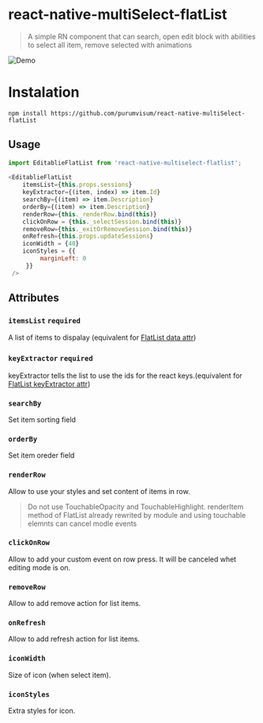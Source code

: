 # react-native-multiSelect-flatList
> A simple RN component that can search, open edit block with abilities to select all item, remove selected with animations

![Demo](https://github.com/purumvisum/react-native-multiSelect-flatList/blob/master/ice_video_20171005-112420.gif)


# Instalation
`npm install https://github.com/purumvisum/react-native-multiSelect-flatList`

## Usage
```javascript
import EditablieFlatList from 'react-native-multiselect-flatlist';
   
<EditablieFlatList
    itemsList={this.props.sessions}
    keyExtractor={(item, index) => item.Id}
    searchBy={(item) => item.Description}
    orderBy={(item) => item.Description}
    renderRow={this._renderRow.bind(this)}
    clickOnRow = {this._selectSession.bind(this)}
    removeRow={this._exitOrRemoveSession.bind(this)}
    onRefresh={this.props.updateSessions}
    iconWidth = {40}
    iconStyles = {{
         marginLeft: 0
     }}
 />
```

## Attributes
### `itemsList` `required`  
A list of items to dispalay (equivalent for [FlatList data attr](https://facebook.github.io/react-native/docs/flatlist.html))
### `keyExtractor` `required` 
keyExtractor tells the list to use the ids for the react keys.(equivalent for [FlatList keyExtractor attr](https://facebook.github.io/react-native/docs/flatlist.html))
### `searchBy`
Set item sorting field
### `orderBy`
Set item oreder field
### `renderRow`
Allow to use your styles and set content of items in row. 
> Do not use TouchableOpacity and TouchableHighlight. renderItem method of FlatList already rewrited by module and using touchable elemnts can cancel modle events  
### `clickOnRow`
Allow to add your custom event on row press. It will be canceled whet editing mode is on.
### `removeRow`
Allow to add remove action for list items. 
### `onRefresh`
Allow to add refresh action for list items. 
### `iconWidth`
Size of icon (when select item). 
### `iconStyles`
Extra styles for icon. 
